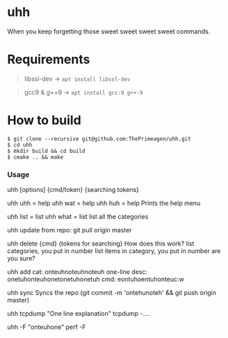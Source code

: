 # uhh
When you keep forgetting those sweet sweet sweet sweet commands.

# Requirements
> libssl-dev -> `apt install libssl-dev`

>  gcc9 & g++9 -> `apt install gcc-9 g++-9`

# How to build
```
$ git clone --recursive git@github.com:ThePrimeagen/uhh.git
$ cd uhh
$ mkdir build && cd build
$ cmake .. && make
```

### Usage
uhh [options] {cmd/token} {searching tokens}

uhh uhh = help
uhh wat = help
uhh huh = help
    Prints the help menu

uhh list = list
uhh what = list
    list all the categories

uhh update
    from repo: git pull origin master

uhh delete {cmd} {tokens for searching}
    How does this work?
    list categories, you put in number
    list items in category, you put in number
    are you sure?

uhh add
    cat: onteuhnoteuhnoteuh
    one-line desc: onetuhonteuhonetonetuhonetuh
    cmd: eontuhoentuhonteuc:w

uhh sync
    Syncs the repo (git commit -m 'ontehunoteh' && git push origin master)

uhh tcpdump
 "One line explanation"
 tcpdump -....

uhh -F
  "onteuhone"
  perf -F



